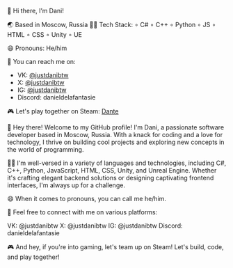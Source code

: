 
👋 Hi there, I’m Dani!

🌏 Based in Moscow, Russia
👨‍💻 Tech Stack:
∘ C#
∘ C++
∘ Python
∘ JS
∘ HTML
∘ CSS
∘ Unity
∘ UE

😄 Pronouns: He/him

📱 You can reach me on:
- VK: [@justdanibtw](https://vk.com/justdanibtw)
- X: [@justdanibtw](https://x.com/justdanibtw)
- IG: [@justdanibtw](https://instagram.com/justdanibtw)
- Discord: danieldelafantasie

🎮 Let's play together on Steam: [Dante](https://steamcommunity.com/id/ItsDiktatoR)



👋 Hey there! Welcome to my GitHub profile! I'm Dani, a passionate software developer based in Moscow, Russia. With a knack for coding and a love for technology, I thrive on building cool projects and exploring new concepts in the world of programming.

👨‍💻 I'm well-versed in a variety of languages and technologies, including C#, C++, Python, JavaScript, HTML, CSS, Unity, and Unreal Engine. Whether it's crafting elegant backend solutions or designing captivating frontend interfaces, I'm always up for a challenge.

😄 When it comes to pronouns, you can call me he/him.

📱 Feel free to connect with me on various platforms:

VK: @justdanibtw
X: @justdanibtw
IG: @justdanibtw
Discord: danieldelafantasie

🎮 And hey, if you're into gaming, let's team up on Steam! Let's build, code, and play together!












<!---
JustDaniBTW/JustDaniBTW is a ✨ special ✨ repository because its `README.md` (this file) appears on your GitHub profile.
You can click the Preview link to take a look at your changes.
--->
